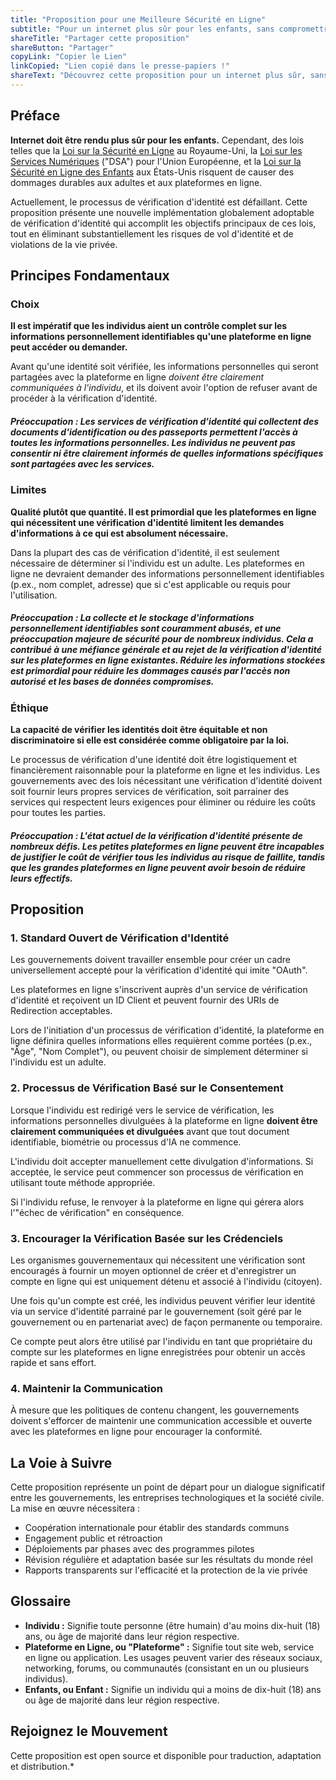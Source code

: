 ```yaml
---
title: "Proposition pour une Meilleure Sécurité en Ligne"
subtitle: "Pour un internet plus sûr pour les enfants, sans compromettre la vie privée."
shareTitle: "Partager cette proposition"
shareButton: "Partager"
copyLink: "Copier le Lien"
linkCopied: "Lien copié dans le presse-papiers !"
shareText: "Découvrez cette proposition pour un internet plus sûr, sans compromettre la vie privée."
---
```


## Préface

**Internet doit être rendu plus sûr pour les enfants.** Cependant, des lois telles que la [Loi sur la Sécurité en Ligne](#) au Royaume-Uni, la [Loi sur les Services Numériques](https://commission.europa.eu/strategy-and-policy/priorities-2019-2024/europe-fit-digital-age/digital-services-act_en) ("DSA") pour l'Union Européenne, et la [Loi sur la Sécurité en Ligne des Enfants](https://www.congress.gov/bill/119th-congress/senate-bill/1748/text) aux États-Unis risquent de causer des dommages durables aux adultes et aux plateformes en ligne.

Actuellement, le processus de vérification d'identité est défaillant. Cette proposition présente une nouvelle implémentation globalement adoptable de vérification d'identité qui accomplit les objectifs principaux de ces lois, tout en éliminant substantiellement les risques de vol d'identité et de violations de la vie privée.

## Principes Fondamentaux

### Choix
**Il est impératif que les individus aient un contrôle complet sur les informations personnellement identifiables qu'une plateforme en ligne peut accéder ou demander.**

Avant qu'une identité soit vérifiée, les informations personnelles qui seront partagées avec la plateforme en ligne *doivent être clairement communiquées à l'individu*, et ils doivent avoir l'option de refuser avant de procéder à la vérification d'identité.

##### **Préoccupation :** Les services de vérification d'identité qui collectent des documents d'identification ou des passeports permettent l'accès à toutes les informations personnelles. Les individus ne peuvent pas consentir ni être clairement informés de quelles informations spécifiques sont partagées avec les services.

### Limites
**Qualité plutôt que quantité. Il est primordial que les plateformes en ligne qui nécessitent une vérification d'identité limitent les demandes d'informations à ce qui est absolument nécessaire.**

Dans la plupart des cas de vérification d'identité, il est seulement nécessaire de déterminer si l'individu est un adulte. Les plateformes en ligne ne devraient demander des informations personnellement identifiables (p.ex., nom complet, adresse) que si c'est applicable ou requis pour l'utilisation.

##### **Préoccupation :** La collecte et le stockage d'informations personnellement identifiables sont couramment abusés, et une préoccupation majeure de sécurité pour de nombreux individus. Cela a contribué à une méfiance générale et au rejet de la vérification d'identité sur les plateformes en ligne existantes. Réduire les informations stockées est primordial pour réduire les dommages causés par l'accès non autorisé et les bases de données compromises.

### Éthique
**La capacité de vérifier les identités doit être équitable et non discriminatoire si elle est considérée comme obligatoire par la loi.**

Le processus de vérification d'une identité doit être logistiquement et financièrement raisonnable pour la plateforme en ligne et les individus. Les gouvernements avec des lois nécessitant une vérification d'identité doivent soit fournir leurs propres services de vérification, soit parrainer des services qui respectent leurs exigences pour éliminer ou réduire les coûts pour toutes les parties.

##### **Préoccupation :** L'état actuel de la vérification d'identité présente de nombreux défis. Les petites plateformes en ligne peuvent être incapables de justifier le coût de vérifier tous les individus au risque de faillite, tandis que les grandes plateformes en ligne peuvent avoir besoin de réduire leurs effectifs.

## Proposition

### 1. Standard Ouvert de Vérification d'Identité

Les gouvernements doivent travailler ensemble pour créer un cadre universellement accepté pour la vérification d'identité qui imite "OAuth".

Les plateformes en ligne s'inscrivent auprès d'un service de vérification d'identité et reçoivent un ID Client et peuvent fournir des URIs de Redirection acceptables.

Lors de l'initiation d'un processus de vérification d'identité, la plateforme en ligne définira quelles informations elles requièrent comme portées (p.ex., "Âge", "Nom Complet"), ou peuvent choisir de simplement déterminer si l'individu est un adulte.

### 2. Processus de Vérification Basé sur le Consentement

Lorsque l'individu est redirigé vers le service de vérification, les informations personnelles divulguées à la plateforme en ligne **doivent être clairement communiquées et divulguées** avant que tout document identifiable, biométrie ou processus d'IA ne commence.

L'individu doit accepter manuellement cette divulgation d'informations. Si acceptée, le service peut commencer son processus de vérification en utilisant toute méthode appropriée.

Si l'individu refuse, le renvoyer à la plateforme en ligne qui gérera alors l'"échec de vérification" en conséquence.

### 3. Encourager la Vérification Basée sur les Crédenciels

Les organismes gouvernementaux qui nécessitent une vérification sont encouragés à fournir un moyen optionnel de créer et d'enregistrer un compte en ligne qui est uniquement détenu et associé à l'individu (citoyen).

Une fois qu'un compte est créé, les individus peuvent vérifier leur identité via un service d'identité parrainé par le gouvernement (soit géré par le gouvernement ou en partenariat avec) de façon permanente ou temporaire.

Ce compte peut alors être utilisé par l'individu en tant que propriétaire du compte sur les plateformes en ligne enregistrées pour obtenir un accès rapide et sans effort.

### 4. Maintenir la Communication

À mesure que les politiques de contenu changent, les gouvernements doivent s'efforcer de maintenir une communication accessible et ouverte avec les plateformes en ligne pour encourager la conformité.

## La Voie à Suivre

Cette proposition représente un point de départ pour un dialogue significatif entre les gouvernements, les entreprises technologiques et la société civile. La mise en œuvre nécessitera :

- Coopération internationale pour établir des standards communs
- Engagement public et rétroaction
- Déploiements par phases avec des programmes pilotes
- Révision régulière et adaptation basée sur les résultats du monde réel
- Rapports transparents sur l'efficacité et la protection de la vie privée

## Glossaire
* **Individu :** Signifie toute personne (être humain) d'au moins dix-huit (18) ans, ou âge de majorité dans leur région respective.
* **Plateforme en Ligne, ou "Plateforme" :** Signifie tout site web, service en ligne ou application. Les usages peuvent varier des réseaux sociaux, networking, forums, ou communautés (consistant en un ou plusieurs individus).
* **Enfants, ou Enfant :** Signifie un individu qui a moins de dix-huit (18) ans ou âge de majorité dans leur région respective.

## Rejoignez le Mouvement

Cette proposition est open source et disponible pour traduction, adaptation et distribution.* 